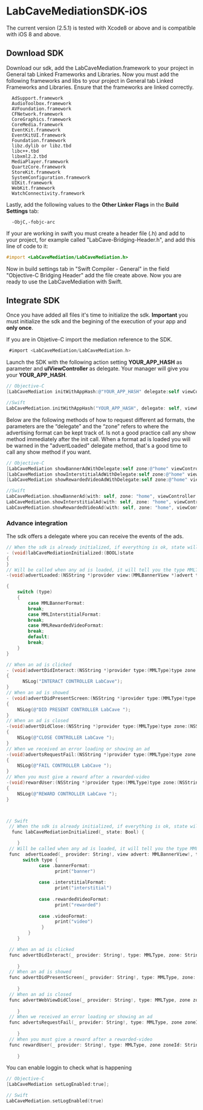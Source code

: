 # LabCaveMediationSDK-iOS

The current version (2.5.1) is tested with Xcode8 or above and is compatible with iOS 8 and above.
## Download SDK

Download our sdk, add the LabCaveMediation.framework to your project in General tab Linked Frameworks and Libraries. Now you must add the following frameworks and libs to your project in General tab Linked Frameworks and Libraries. Ensure that the frameworks are linked correctly.

      AdSupport.framework
      AudioToolbox.framework
      AVFoundation.framework
      CFNetwork.framework
      CoreGraphics.framework
      CoreMedia.framework
      EventKit.framework
      EventKitUI.framework
      Foundation.framework
      libz.dylib or libz.tbd
      libc++.tbd
      libxml2.2.tbd
      MediaPlayer.framework
      QuartzCore.framework
      StoreKit.framework
      SystemConfiguration.framework
      UIKit.framework
      WebKit.framework
      WatchConnectivity.framework


Lastly, add the following values to the **Other Linker Flags** in the **Build Settings** tab: 

      -ObjC,-fobjc-arc

If your are working in swift you must create a header file (.h) and add to your project, for example called "LabCave-Bridging-Header.h", and add this line of code to it:

```objectivec
#import <LabCaveMediation/LabCaveMediation.h>
```

Now in build settings tab in "Swift Compiler - General" in the field "Objective-C Bridging Header" add the file create above. Now you are ready to use the LabCaveMediation with Swift.

## Integrate SDK

Once you have added all files it's time to initialize the sdk. **Important** you must initialize the sdk and the begining of the execution of your app and **only once**.

If you are in Objetive-C import the mediation reference to the SDK.

```objectivec
 #import <LabCaveMediation/LabCaveMediation.h> 
```

Launch the SDK with the following action setting **YOUR_APP_HASH** as parameter and **uIViewController** as delegate. Your manager will give you your **YOUR_APP_HASH**.

```objectivec
// Objective-C
[LabCaveMediation initWithAppHash:@"YOUR_APP_HASH" delegate:self viewController:self];

//Swift
LabCaveMediation.initWithAppHash("YOUR_APP_HASH", delegate: self, viewController: self)
```

Below are the following methods of how to request different ad formats, the parameters are the “delegate” and the “zone” refers to where the advertising format can be kept track of. Is not a good practice call any show method immediately after the init call. When a format ad is loaded you will be warned in the "advertLoaded" delegate method, that's a good time to call any show method if you want.

```objectivec
// Objective-C
[LabCaveMediation showBannerAdWithDelegate:self zone:@"home" viewController:self];
[LabCaveMediation showInterstitialAdWithDelegate:self zone:@"home" viewController:self];
[LabCaveMediation showRewardedVideoAdWithDelegate:self zone:@"home" viewController:self];

//Swift
LabCaveMediation.showBannerAd(with: self, zone: "home", viewController: self)
LabCaveMediation.showInterstitialAd(with: self, zone: "home", viewController: self)
LabCaveMediation.showRewardedVideoAd(with: self, zone: "home", viewController: self)
```

### Advance integration

The sdk offers a delegate where you can receive the events of the ads.


```objectivec
// When the sdk is already initialized, if everything is ok, state will be true.
- (void)labCaveMediationInitialized:(BOOL)state
{
}
// Will be called when any ad is loaded, it will tell you the type MMLType.MMLBannerFormat, MMLType.MMLInterstitialFormat and MMLType.MMLRewardedVideoFormat
-(void)advertLoaded:(NSString *)provider view:(MMLBannerView *)advert type:(MMLType)type zone:(NSString *)zoneId

{
    switch (type)
    {
        case MMLBannerFormat:
        break;
        case MMLInterstitialFormat:
        break;
        case MMLRewardedVideoFormat:
        break;
        default:
        break;
    }
}

// When an ad is clicked
- (void)advertDidInteract:(NSString *)provider type:(MMLType)type zone:(NSString *)zone;
{
      NSLog("INTERACT CONTROLLER LabCave");
}
// When an ad is showed 
- (void)advertDidPresentScreen:(NSString *)provider type:(MMLType)type zone:(NSString *)zone
{
    NSLog(@"DID PRESENT CONTROLLER LabCave ");
}
// When an ad is closed
-(void)advertDidClose:(NSString *)provider type:(MMLType)type zone:(NSString *)zoneId
{
    NSLog(@"CLOSE CONTROLLER LabCave ");
}
// When we received an error loading or showing an ad
-(void)advertsRequestFail:(NSString *)provider type:(MMLType)type zone:(NSString *)zoneId
{
    NSLog(@"FAIL CONTROLLER LabCave ");
}
// When you must give a reward after a rewarded-video
-(void)rewardUser:(NSString *)provider type:(MMLType)type zone:(NSString *)zoneId
{
    NSLog(@"REWARD CONTROLLER LabCave ");
}



// Swift
 // When the sdk is already initialized, if everything is ok, state will be true.
  func labCaveMediationInitialized(_ state: Bool) {

    }
 // Will be called when any ad is loaded, it will tell you the type MMLType.MMLBannerFormat, MMLType.MMLInterstitialFormat and MMLType.MMLRewardedVideoFormat
 func  advertLoaded(_ provider: String!, view advert: MMLBannerView!, type: MMLType, zone zoneId: String!) {
      switch type {
            case .bannerFormat:
                  print("banner")
            
            case .interstitialFormat:
                  print("interstitial")
            
            case .rewardedVideoFormat:
                  print("rewarded")
                  
            case .videoFormat:
                  print("video")
             }
        }
    }

 // When an ad is clicked
 func advertDidInteract(_ provider: String!, type: MMLType, zone: String!) {
        
    }
 // When an ad is showed
 func advertDidPresentScreen(_ provider: String!, type: MMLType, zone: String!) {
        
    }
 // When an ad is closed
 func advertWebViewDidClose(_ provider: String!, type: MMLType, zone zoneId: String!) {
        
    }
 // When we received an error loading or showing an ad
 func advertsRequestFail(_ provider: String!, type: MMLType, zone zoneId: String!) {
        
    }
 // When you must give a reward after a rewarded-video
 func rewardUser(_ provider: String!, type: MMLType, zone zoneId: String!) {
        
    }
```

You can enable loggin to check what is happening

```objectivec
// Objective-C
[LabCaveMediation setLogEnabled:true];

// Swift
LabCaveMediation.setLogEnabled(true)
```
